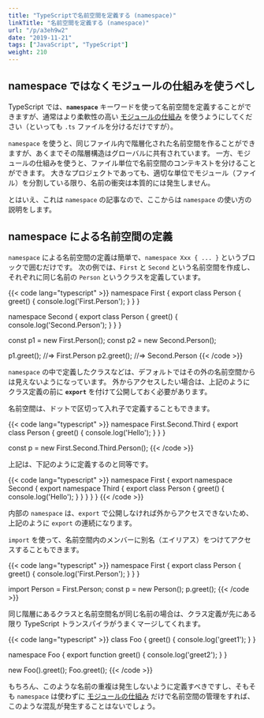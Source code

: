 ```yaml
---
title: "TypeScriptで名前空間を定義する (namespace)"
linkTitle: "名前空間を定義する (namespace)"
url: "/p/a3eh9w2"
date: "2019-11-21"
tags: ["JavaScript", "TypeScript"]
weight: 210
---
```


namespace ではなくモジュールの仕組みを使うべし
----

TypeScript では、**`namespace`** キーワードを使って名前空間を定義することができますが、通常はより柔軟性の高い [モジュールの仕組み](/p/fbu8k8j) を使うようにしてください（といっても `.ts` ファイルを分けるだけですが）。

`namespace` を使うと、同じファイル内で階層化された名前空間を作ることができますが、あくまでその階層構造はグローバルに共有されています。
一方、モジュールの仕組みを使うと、ファイル単位で名前空間のコンテキストを分けることができます。
大きなプロジェクトであっても、適切な単位でモジュール（ファイル）を分割している限り、名前の衝突は本質的には発生しません。

とはいえ、これは `namespace` の記事なので、ここからは `namespace` の使い方の説明をします。


namespace による名前空間の定義
----

`namespace` による名前空間の定義は簡単で、`namespace Xxx { ... }` というブロックで囲むだけです。
次の例では、`First` と `Second` という名前空間を作成し、それぞれに同じ名前の `Person` というクラスを定義しています。

{{< code lang="typescript" >}}
namespace First {
  export class Person {
    greet() { console.log('First.Person'); }
  }
}

namespace Second {
  export class Person {
    greet() { console.log('Second.Person'); }
  }
}

const p1 = new First.Person();
const p2 = new Second.Person();

p1.greet();  //=> First.Person
p2.greet();  //=> Second.Person
{{< /code >}}

`namespace` の中で定義したクラスなどは、デフォルトではその外の名前空間からは見えないようになっています。
外からアクセスしたい場合は、上記のようにクラス定義の前に **`export`** を付けて公開しておく必要があります。

名前空間は、ドットで区切って入れ子で定義することもできます。

{{< code lang="typescript" >}}
namespace First.Second.Third {
  export class Person {
    greet() { console.log('Hello'); }
  }
}

const p = new First.Second.Third.Person();
{{< /code >}}

上記は、下記のように定義するのと同等です。

{{< code lang="typescript" >}}
namespace First {
  export namespace Second {
    export namespace Third {
      export class Person {
        greet() { console.log('Hello'); }
      }
    }
  }
}
{{< /code >}}

内部の `namespace` は、`export` で公開しなければ外からアクセスできないため、上記のように `export` の連続になります。

`import` を使って、名前空間内のメンバーに別名（エイリアス）をつけてアクセスすることもできます。

{{< code lang="typescript" >}}
namespace First {
  export class Person {
    greet() { console.log('First.Person'); }
  }
}

import Person = First.Person;
const p = new Person();
p.greet();
{{< /code >}}

同じ階層にあるクラスと名前空間名が同じ名前の場合は、クラス定義が先にある限り TypeScript トランスパイラがうまくマージしてくれます。

{{< code lang="typescript" >}}
class Foo {
  greet() {
    console.log('greet1');
  }
}

namespace Foo {
  export function greet() {
    console.log('greet2');
  }
}

new Foo().greet();
Foo.greet();
{{< /code >}}

もちろん、このような名前の重複は発生しないように定義すべきですし、そもそも `namespace` は使わずに [モジュールの仕組み](/p/fbu8k8j) だけで名前空間の管理をすれば、このような混乱が発生することはないでしょう。


